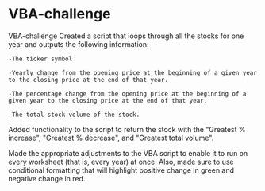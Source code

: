 # VBA-challenge
VBA-challenge
Created a script that loops through all the stocks for one year and outputs the following information:

    -The ticker symbol

    -Yearly change from the opening price at the beginning of a given year to the closing price at the end of that year.

    -The percentage change from the opening price at the beginning of a given year to the closing price at the end of that year.

    -The total stock volume of the stock. 

Added functionality to the script to return the stock with the "Greatest % increase", "Greatest % decrease", and "Greatest total volume". 

Made the appropriate adjustments to the VBA script to enable it to run on every worksheet (that is, every year) at once.
Also, made sure to use conditional formatting that will highlight positive change in green and negative change in red.

